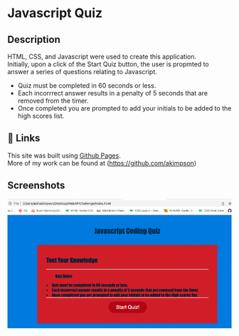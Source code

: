 # Javascript Quiz

## Description

HTML, CSS, and Javascript were used to create this application. <br>
Initially, upon a click of the Start Quiz button, the user is propmted to answer a series of questions relating to Javascript.

- Quiz must be completed in 60 seconds or less.
- Each incorrrect answer results in a penalty of 5 seconds that are removed from the timer.
- Once completed you are prompted to add your initials to be added to the high scores list.

## 🔗 Links

This site was built using [Github Pages](https://akimpson.github.io/Javascript-Coding-Quiz/). <br>
More of my work can be found at (https://github.com/akimpson)

## Screenshots

![Javascript-Quiz](./assets/images/Javascript%20Quiz%20Screenshot.png)
